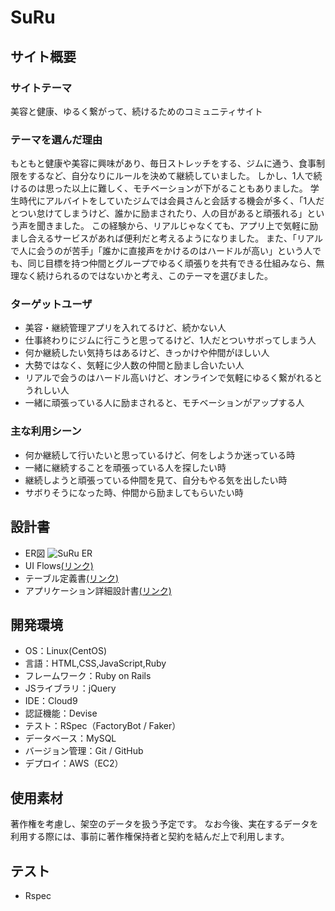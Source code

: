 # SuRu
## サイト概要
### サイトテーマ
美容と健康、ゆるく繋がって、続けるためのコミュニティサイト
​
### テーマを選んだ理由
もともと健康や美容に興味があり、毎日ストレッチをする、ジムに通う、食事制限をするなど、自分なりにルールを決めて継続していました。
しかし、1人で続けるのは思った以上に難しく、モチベーションが下がることもありました。
学生時代にアルバイトをしていたジムでは会員さんと会話する機会が多く、「1人だとつい怠けてしまうけど、誰かに励まされたり、人の目があると頑張れる」という声を聞きました。
この経験から、リアルじゃなくても、アプリ上で気軽に励まし合えるサービスがあれば便利だと考えるようになりました。
また、「リアルで人に会うのが苦手」「誰かに直接声をかけるのはハードルが高い」という人でも、同じ目標を持つ仲間とグループでゆるく頑張りを共有できる仕組みなら、無理なく続けられるのではないかと考え、このテーマを選びました。

### ターゲットユーザ
- 美容・継続管理アプリを入れてるけど、続かない人
- 仕事終わりにジムに行こうと思ってるけど、1人だとついサボってしまう人
- 何か継続したい気持ちはあるけど、きっかけや仲間がほしい人
- 大勢ではなく、気軽に少人数の仲間と励まし合いたい人
- リアルで会うのはハードル高いけど、オンラインで気軽にゆるく繋がれるとうれしい人
- 一緒に頑張っている人に励まされると、モチベーションがアップする人
​
### 主な利用シーン
- 何か継続して行いたいと思っているけど、何をしようか迷っている時
- 一緒に継続することを頑張っている人を探したい時
- 継続しようと頑張っている仲間を見て、自分もやる気を出したい時
- サボりそうになった時、仲間から励ましてもらいたい時

## 設計書
- ER図
![ SuRu ER](/assets/images/ER.png)
- UI Flows[(リンク)](https://docs.google.com/spreadsheets/d/1iNE5O0pF0a7ndI48kSybQE_YSv32P5vREa2o03fOozk/edit?usp=drive_link)
- テーブル定義書[(リンク)](https://docs.google.com/spreadsheets/d/1NE0FUC1XkZhQnUSlpCnsnP0iomoIsRFS0N7GKi6gf7U/edit?usp=drive_link)
- アプリケーション詳細設計書[(リンク)](https://drive.google.com/file/d/1azhFtkB7Izum6y55pyQ6YRJi79s3RNav/view?usp=drive_link)

## 開発環境
- OS：Linux(CentOS)
- 言語：HTML,CSS,JavaScript,Ruby
- フレームワーク：Ruby on Rails
- JSライブラリ：jQuery
- IDE：Cloud9
- 認証機能：Devise
- テスト：RSpec（FactoryBot / Faker）
- データベース：MySQL
- バージョン管理：Git / GitHub
- デプロイ：AWS（EC2）
​
## 使用素材
著作権を考慮し、架空のデータを扱う予定です。
なお今後、実在するデータを利用する際には、事前に著作権保持者と契約を結んだ上で利用します。

## テスト
- Rspec